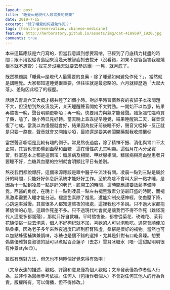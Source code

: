 ```yaml
---
layout: post
title: "睡覺💤是現代人最需要的良藥"
date: 2019-7-15
excerpt: "除了睡覺如何避免作死？"
tags: [health-preservation, chinese-medicine]
feature: http://herboratory.github.io/assets/img/cat-4189697_1920.jpg
comments: true
---
```


本來這篇應該是六月寫的，但當我意識到想要寫啥，已經到了月底精力耗盡的時間；跟不用說從青島回來沒幾天被智齒抓去拔牙（沒看錯，如果不是智齒害我發燒根本就不想管）；拔完牙沒幾天就要去參訪團⋯一晃，就月底了。

既然標題說「睡覺💤是現代人最需要的良藥 - 除了睡覺如何避免作死？」，當然就是講睡覺。大家都知道睡覺很重要，但往往就是最忽略的。六月就經歷過「大起大落」、差點因此啞了的經歷。

話說去青島六天大概才總共睡了21個小時。對於平時習慣熬夜的夜貓子本來問題不大，但沒想到熬夜沒幾天，某天睡醒聲音開始不太對勁。一開始不以為意，結果再熬夜一晚，聲音明顯更嘶啞；再一晚，快要用力與氣才能發聲。臨急臨忙臨時買了藥，嗑了，幾小時已見好轉。當天晚上乖乖提早睡覺，結果睡醒第二天，聲音恢復了七成。當我以為慢慢就會好，結果因為拔牙前後睡不好，聲音又啞掉⋯反正就是只要一熬夜，聲音就會又開始沙啞，最終還是要某老闆開藥幫我收爛攤😑

當然聲音嘶啞是比較有趣的例子。常見熬夜過度，除了精神不振、消化與胃口不太正常，其實也會影響到血壓和血糖 - 這在慢性病尤其明顯。這個月在內分泌實習，科室基本上都是這兩項：糖尿病及相關、甲狀腺相關。糖尿病與高血壓患者只要睡不好，血糖與血壓的控制就會明顯比平日有差別。

熬夜我們都說爆肝，這個來源應該是跟中醫子午流注有關。凌晨一點到三點是屬於肝的時間，只能好好休息肝系統才能好好工作。至於為啥不會叫大家一點才睡，是因為十一點到凌晨一點是肝的老兄 - 膽開工的時間，這時間應該要放鬆準備睡覺。西醫的角度，在晚上十一點到凌晨一點左右褪黑激素分泌最旺盛的時間，而褪黑激素需要入睡才能分泌。褪黑色素除了褪黑，還能抑制交感神經，使血壓下降，心跳速率減慢。其實很多人都知道熬夜的壞處，這裡我也不多說。只不過大家都抱著僥倖的心態，這跟作死差不多。只不過現代社會就是讓我們不得不作死（難怪現代人這麼多都腦殘），那就只好自救囉。平時熬夜後，都會從菊花、玫瑰花、茉莉花隨便挑一些去泡茶，個人不好枸杞就不加，喜歡的人可以泡軟吃。通常會順便加點桑椹，因為老子多年來熬夜過度已經到肝腎陰虛，桑椹是很好的補物。當然也可以加點蜂蜜補脾兼調味，冰糖也是個不錯的選擇 - 尤其是針對有口乾鼻燥。想要偽裝優雅賢良淑德的話可以煮點百合蓮子（去芯）雪耳冰糖水（唔⋯這甜點明明很有仲景style😏）。

雖然有應對方法，但怎也不夠睡個好覺來得有效唄！

（文章表達的描述、觀點、評論和意見僅為個人觀點；文章發表僅為作者個人行為，並非作為醫療參考依據。任何人（包括作者個人）不會對任何其他人的行為負責。版權所有，可以傳播，但不得修改。）
